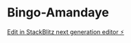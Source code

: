 # Bingo-Amandaye

[Edit in StackBlitz next generation editor ⚡️](https://stackblitz.com/~/github.com/danilopezyejas/Bingo-Amandaye)